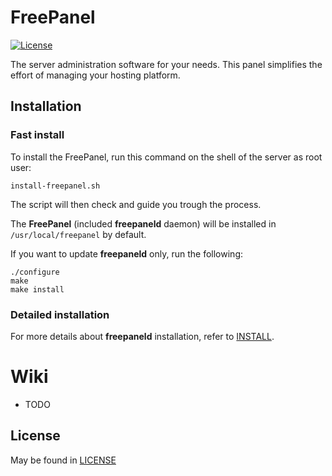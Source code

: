 # FreePanel

[![License](https://img.shields.io/badge/license-Apache_2-blue.svg?style=flat-square)](https://www.apache.org/licenses/LICENSE-2.0)

The server administration software for your needs. This panel simplifies the effort of managing your hosting platform.


## Installation

### Fast install

To install the FreePanel, run this command on the shell of the server as root user:
```
install-freepanel.sh
```

The script will then check and guide you trough the process.

The **FreePanel** (included **freepaneld** daemon) will be installed in `/usr/local/freepanel` by default.

If you want to update **freepaneld** only, run the following:
```
./configure
make
make install
```


### Detailed installation

For more details about **freepaneld** installation, refer to [INSTALL](INSTALL).


# Wiki

- TODO

## License

May be found in [LICENSE](LICENSE)


